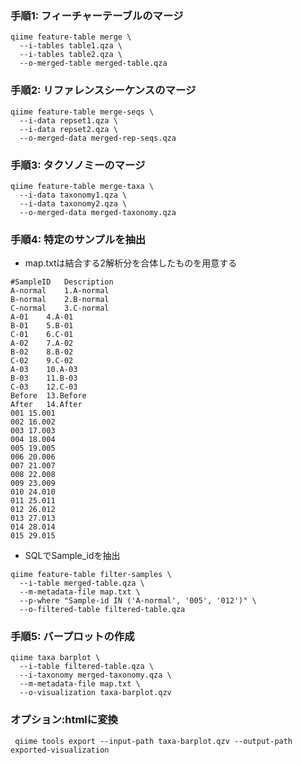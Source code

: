 
### 手順1: フィーチャーテーブルのマージ
```
qiime feature-table merge \
  --i-tables table1.qza \
  --i-tables table2.qza \
  --o-merged-table merged-table.qza
```

### 手順2: リファレンスシーケンスのマージ
```
qiime feature-table merge-seqs \
  --i-data repset1.qza \
  --i-data repset2.qza \
  --o-merged-data merged-rep-seqs.qza
```

### 手順3: タクソノミーのマージ
```
qiime feature-table merge-taxa \
  --i-data taxonomy1.qza \
  --i-data taxonomy2.qza \
  --o-merged-data merged-taxonomy.qza
```

### 手順4: 特定のサンプルを抽出  
- map.txtは結合する2解析分を合体したものを用意する

```
#SampleID	Description
A-normal	1.A-normal
B-normal	2.B-normal
C-normal	3.C-normal
A-01	4.A-01
B-01	5.B-01
C-01	6.C-01
A-02	7.A-02
B-02	8.B-02
C-02	9.C-02
A-03	10.A-03
B-03	11.B-03
C-03	12.C-03
Before	13.Before
After	14.After
001	15.001
002	16.002
003	17.003
004	18.004
005	19.005
006	20.006
007	21.007
008	22.008
009	23.009
010	24.010
011	25.011
012	26.012
013	27.013
014	28.014
015	29.015

```
- SQLでSample_idを抽出
```
qiime feature-table filter-samples \
  --i-table merged-table.qza \
  --m-metadata-file map.txt \
  --p-where "Sample-id IN ('A-normal', '005', '012')" \
  --o-filtered-table filtered-table.qza
```

### 手順5: バープロットの作成
```
qiime taxa barplot \
  --i-table filtered-table.qza \
  --i-taxonomy merged-taxonomy.qza \
  --m-metadata-file map.txt \
  --o-visualization taxa-barplot.qzv
```
### オプション:htmlに変換
```
 qiime tools export --input-path taxa-barplot.qzv --output-path exported-visualization
 ```





